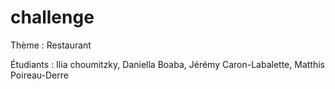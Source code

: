 # challenge

Thème : Restaurant

Étudiants : Ilia choumitzky, Daniella Boaba, Jérémy Caron-Labalette, Matthis Poireau-Derre

